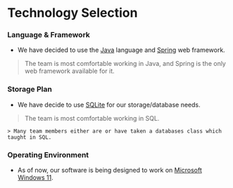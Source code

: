 # Technology Selection

### Language & Framework
- We have decided to use the [Java](https://www.java.com/en/) language and [Spring](https://spring.io/) web framework.
> The team is most comfortable working in Java, and Spring is the only web framework available for it.

### Storage Plan
- We have decide to use [SQLite](https://www.sqlite.org/index.html) for our storage/database needs.
> The team is most comfortable working in SQL. 

    > Many team members either are or have taken a databases class which taught in SQL.   
    
### Operating Environment
- As of now, our software is being designed to work on [Microsoft Windows 11](https://www.microsoft.com/en-us/windows/windows-11).

